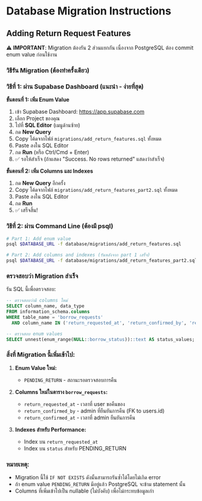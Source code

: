 # Database Migration Instructions

## Adding Return Request Features

⚠️ **IMPORTANT**: Migration ต้องรัน 2 ส่วนแยกกัน เนื่องจาก PostgreSQL ต้อง commit enum value ก่อนใช้งาน

### วิธีรัน Migration (ต้องทำครั้งเดียว)

### วิธีที่ 1: ผ่าน Supabase Dashboard (แนะนำ - ง่ายที่สุด)

**ขั้นตอนที่ 1: เพิ่ม Enum Value**
1. เข้า Supabase Dashboard: https://app.supabase.com
2. เลือก Project ของคุณ
3. ไปที่ **SQL Editor** (เมนูด้านซ้าย)
4. กด **New Query**
5. Copy โค้ดจากไฟล์ `migrations/add_return_features.sql` ทั้งหมด
6. Paste ลงใน SQL Editor
7. กด **Run** (หรือ Ctrl/Cmd + Enter)
8. ✅ รอให้สำเร็จ (ถ้าแสดง "Success. No rows returned" แสดงว่าสำเร็จ)

**ขั้นตอนที่ 2: เพิ่ม Columns และ Indexes**
1. กด **New Query** อีกครั้ง
2. Copy โค้ดจากไฟล์ `migrations/add_return_features_part2.sql` ทั้งหมด
3. Paste ลงใน SQL Editor
4. กด **Run**
5. ✅ เสร็จสิ้น!

### วิธีที่ 2: ผ่าน Command Line (ต้องมี psql)

```bash
# Part 1: Add enum value
psql $DATABASE_URL -f database/migrations/add_return_features.sql

# Part 2: Add columns and indexes (รันหลังจาก part 1 เสร็จ)
psql $DATABASE_URL -f database/migrations/add_return_features_part2.sql
```

### ตรวจสอบว่า Migration สำเร็จ

รัน SQL นี้เพื่อตรวจสอบ:

```sql
-- ตรวจสอบว่ามี columns ใหม่
SELECT column_name, data_type
FROM information_schema.columns
WHERE table_name = 'borrow_requests'
  AND column_name IN ('return_requested_at', 'return_confirmed_by', 'return_confirmed_at');

-- ตรวจสอบ enum values
SELECT unnest(enum_range(NULL::borrow_status))::text AS status_values;
```

### สิ่งที่ Migration นี้เพิ่มเข้าไป:

1. **Enum Value ใหม่:**
   - `PENDING_RETURN` - สถานะรอตรวจสอบการคืน

2. **Columns ใหม่ในตาราง `borrow_requests`:**
   - `return_requested_at` - เวลาที่ user ขอคืนของ
   - `return_confirmed_by` - admin ที่ยืนยันการคืน (FK to users.id)
   - `return_confirmed_at` - เวลาที่ admin ยืนยันการคืน

3. **Indexes สำหรับ Performance:**
   - Index บน `return_requested_at`
   - Index บน `status` สำหรับ PENDING_RETURN

### หมายเหตุ:

- Migration นี้ใช้ `IF NOT EXISTS` ดังนั้นสามารถรันซ้ำได้โดยไม่เกิด error
- ถ้า enum value `PENDING_RETURN` มีอยู่แล้ว PostgreSQL จะข้าม statement นั้น
- Columns ที่เพิ่มเข้าไปเป็น nullable (ไม่บังคับ) เพื่อไม่กระทบข้อมูลเก่า
